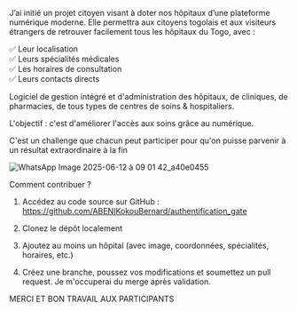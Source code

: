 J’ai initié un projet citoyen visant à doter nos hôpitaux d’une  plateforme numérique moderne. Elle permettra aux citoyens togolais et aux visiteurs étrangers de retrouver facilement tous les hôpitaux du Togo, avec :

✅ Leur localisation  
✅ Leurs spécialités médicales  
✅ Les horaires de consultation  
✅ Leurs contacts directs  

Logiciel de gestion intégré et d'administration des hôpitaux, de cliniques, de pharmacies,
        de 
tous types de centres de soins & hospitaliers.

L'objectif : c'est d'améliorer l'accès aux soins grâce au numérique.


C'est un challenge que chacun peut participer pour qu'on puisse parvenir à un résultat extraordinaire à la fin

![WhatsApp Image 2025-06-12 à 09 01 42_a40e0455](https://github.com/user-attachments/assets/19e2c383-ad22-4bec-86c6-d432b2474e87)


Comment contribuer ?

1. Accédez au code source sur GitHub : https://github.com/ABENIKokouBernard/authentification_gate
   
2. Clonez le dépôt localement
   
3. Ajoutez au moins un hôpital (avec image, coordonnées, spécialités, horaires, etc.)
   
4. Créez une branche, poussez vos modifications et soumettez un pull request. Je m'occuperai du merge après validation.

MERCI ET BON TRAVAIL AUX PARTICIPANTS
